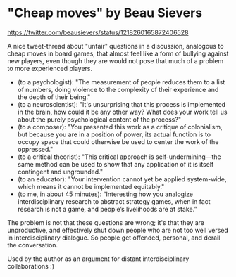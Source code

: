 # "Cheap moves" by Beau Sievers
https://twitter.com/beausievers/status/1218260165872406528

A nice tweet-thread about "unfair" questions in a discussion, analogous to cheap moves in board games, that almost feel like a form of bullying against new players, even though they  are would not pose that much of a problem to more experienced players.

* (to a psychologist): "The measurement of people reduces them to a list of numbers, doing violence to the complexity of their experience and the depth of their being."
* (to a neuroscientist): "It's unsurprising that this process is implemented in the brain, how could it be any other way? What does your work tell us about the purely psychological content of the process?"
* (to a composer): "You presented this work as a critique of colonialism, but because you are in a position of power, its actual function is to occupy space that could otherwise be used to center the work of the oppressed."
* (to a critical theorist): "This critical approach is self-undermining—the same method can be used to show that any application of it is itself contingent and ungrounded."
* (to an educator): "Your intervention cannot yet be applied system-wide, which means it cannot be implemented equitably."
* (to me, in about 45 minutes): “Interesting how you analogize interdisciplinary research to abstract strategy games, when in fact research is not a game, and people’s livelihoods are at stake.”

The problem is not that these questions are wrong; it's that they are unproductive, and effectively shut down people who are not too well versed in interdisciplinary dialogue. So people get offended, personal, and derail the conversation.

Used by the author as an argument for distant interdisciplinary collaborations :)